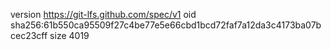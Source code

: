 version https://git-lfs.github.com/spec/v1
oid sha256:61b550ca95509f27c4be77e5e66cbd1bcd72faf7a12da3c4173ba07bcec23cff
size 4019
